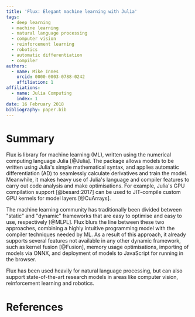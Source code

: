 ```yaml
---
title: 'Flux: Elegant machine learning with Julia'
tags:
  - deep learning
  - machine learning
  - natural language processing
  - computer vision
  - reinforcement learning
  - robotics
  - automatic differentiation
  - compiler
authors:
  - name: Mike Innes
    orcid: 0000-0003-0788-0242
    affiliation: 1
affiliations:
  - name: Julia Computing
    index: 1
date: 16 February 2018
bibliography: paper.bib
---
```


# Summary

Flux is library for machine learning (ML), written using the numerical computing language Julia [@Julia]. The package allows models to be written using Julia's simple mathematical syntax, and applies automatic differentiation (AD) to seamlessly calculate derivatives and train the model. Meanwhile, it makes heavy use of Julia's language and compiler features to carry out code analysis and make optimisations. For example, Julia's GPU compilation support [@besard:2017] can be used to JIT-compile custom GPU kernels for model layers [@CuArrays].

The machine learning community has traditionally been divided between "static" and "dynamic" frameworks that are easy to optimise and easy to use, respectively [@MLPL]. Flux blurs the line between these two approaches, combining a highly intuitive programming model with the compiler techniques needed by ML. As a result of this approach, it already supports several features not available in any other dynamic framework, such as kernel fusion [@Fusion], memory usage optimisations, importing of models via ONNX, and deployment of models to JavaScript for running in the browser.

Flux has been used heavily for natural language processing, but can also support state-of-the-art research models in areas like computer vision, reinforcement learning and robotics.

# References
